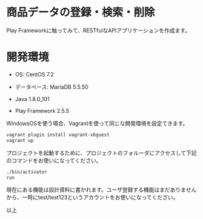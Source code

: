 商品データの登録・検索・削除
=================================

Play Frameworkに触ってみて、RESTfulなAPIアプリケーションを作成ます。

開発環境
===========

- OS: CentOS 7.2

- データベース: MariaDB 5.5.50

- Java 1.8.0_101

- Play Framework 2.5.5

WindowsOSを使う場合、Vagrantを使って同じな開発環境を設定てきます。
```sh
vagrant plugin install vagrant-vbguest
vagrant up
```

プロジェクトを起動するために、プロジェクトのフォルーダにアクセスして下記のコマンドをお使いになってください。
```sh
./bin/activator
run
```

現在にある機能は設計資料に書かれます。ユーザ登録する機能はまだありませんから、一時にtest/test123というアカウントをお使いになってください。

以上